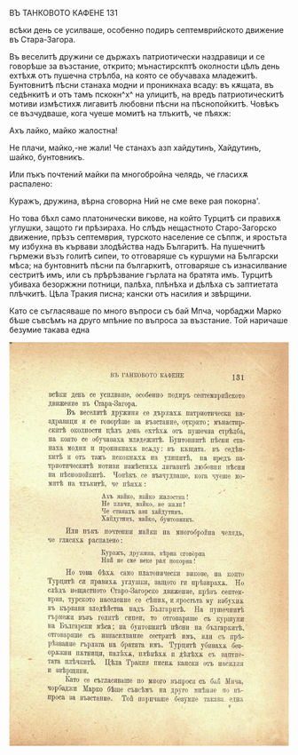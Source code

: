 ﻿ВЪ ТАНКОВОТО КАФЕНЕ	131

всѣки день се усилваше, особенно подиръ септемврийското движение въ Стара-Загора.

Въ веселитѣ дружини се държахъ патриотически наздравици и се говорѣше за възстание, открито; мънастирскптѣ околности цѣлъ день ехтѣхѫ отъ пушечна стрѣлба, на която се обучаваха младежитѣ. Бунтовнитѣ пѣсни станаха модни и проникнаха всаду: въ кѫщата, въ седѣнкитѣ и отъ тамъ пскокн^х^ на улицитѣ, на вредъ патриотическитѣ мотиви измѣстихѫ лигавитѣ любовни пѣсни на пѣснопойкитѣ. Човѣкъ се възчудваше, кога чуеше момитѣ на тлъкитѣ, че пѣяхж:

Ахъ лайко, майко жалостна!

Не плачи, майко,-не жали! Че станахъ азп хайдутинъ, Хайдутинъ, шайко, бунтовникъ.

Или пъкъ почтений майки па многобройна челядь, че гласихѫ распалено:

Куражъ, дружина, вѣрна сговорна Ний не сме веке рая покорна'.

Но това бѣхл само платонически викове, на който Турцитѣ си правихѫ углушки, защото ги прѣзираха. Но слѣдъ нещастното Старо-Загорско движение, прѣзъ септемврия, турското население се сѣппж, и яростьта му избухна въ кървави злодѣйства надъ Българитѣ. На пушечнитѣ гърмежи възъ голитѣ сипеи, то отговаряше съ куршуми на Български мѣса; на бунтовнитѣ пѣсни па българкитѣ, отговаряше съ изнасилвание сестритѣ имъ, или съ прѣрѣзвание гърлата на братята имъ. Турцитѣ убиваха безоржжни потници, палѣха, плѣнѣха и дѣлѣха съ заптиетата плѣчкитѣ. Цѣла Тракия писна; кански отъ насилия и звѣрщини.

Като се съгласяваше по много въпроси съ бай Мпча, чорбаджи Марко бѣше съвсѣмъ на друго мпѣние по въпроса за възстание. Той наричаше безумие такава една

![original](images/150.jpg)

